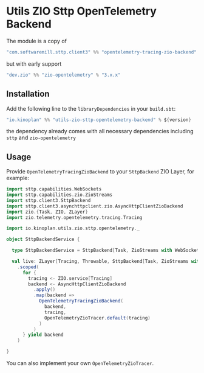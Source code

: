 # Utils ZIO Sttp OpenTelemetry Backend

The module is a copy of

```scala
"com.softwaremill.sttp.client3" %% "opentelemetry-tracing-zio-backend" % ${version}
```

but with early support

```scala
"dev.zio" %% "zio-opentelemetry" % "3.x.x"
```

## Installation

Add the following line to the `libraryDependencies` in your `build.sbt`:

```scala
"io.kinoplan" %% "utils-zio-sttp-opentelemetry-backend" % ${version}
```

the dependency already comes with all necessary dependencies including `sttp` and `zio-opentelemetry`

## Usage

Provide `OpenTelemetryTracingZioBackend` to your `SttpBackend` ZIO Layer, for example:

```scala
import sttp.capabilities.WebSockets
import sttp.capabilities.zio.ZioStreams
import sttp.client3.SttpBackend
import sttp.client3.asynchttpclient.zio.AsyncHttpClientZioBackend
import zio.{Task, ZIO, ZLayer}
import zio.telemetry.opentelemetry.tracing.Tracing

import io.kinoplan.utils.zio.sttp.opentelemetry._

object SttpBackendService {

  type SttpBackendService = SttpBackend[Task, ZioStreams with WebSockets]

  val live: ZLayer[Tracing, Throwable, SttpBackend[Task, ZioStreams with WebSockets]] = ZLayer
    .scoped(
      for {
        tracing <- ZIO.service[Tracing]
        backend <- AsyncHttpClientZioBackend
          .apply()
          .map(backend =>
            OpenTelemetryTracingZioBackend(
              backend,
              tracing,
              OpenTelemetryZioTracer.default(tracing)
            )
          )
      } yield backend
    )

}
```

You can also implement your own `OpenTelemetryZioTracer`.
